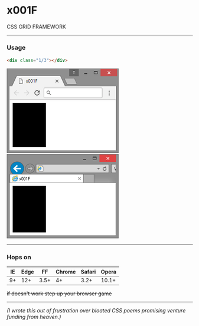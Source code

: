 # x001F
CSS GRID FRAMEWORK
  
---
### Usage
```html
<div class="1/3"></div>
```
![chrome_sample](./chrome_20180301_x001F.png "Window of Google Chrome browser with black area representing one-third of available screen space.")
![ie_sample](./iexplore_20180301_x001F.png "Window of Microsoft Internet Explorer browser with black area representing one-third of available screen space.")
  
---
### Hops on
| IE | Edge | FF   | Chrome | Safari | Opera |
|----|------|------|--------|--------|-------|
| 9+ | 12+  | 3.5+ | 4+     | 3.2+   | 10.1+ |
  
~~if doesn't work step up your browser game~~  
  
---
*(I wrote this out of frustration over bloated CSS poems promising venture funding from heaven.)*
